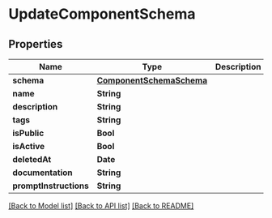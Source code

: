 # UpdateComponentSchema

## Properties
Name | Type | Description | Notes
------------ | ------------- | ------------- | -------------
**schema** | [**ComponentSchemaSchema**](ComponentSchemaSchema.md) |  | [optional] 
**name** | **String** |  | [optional] 
**description** | **String** |  | [optional] 
**tags** | **String** |  | [optional] 
**isPublic** | **Bool** |  | [optional] 
**isActive** | **Bool** |  | [optional] 
**deletedAt** | **Date** |  | [optional] 
**documentation** | **String** |  | [optional] 
**promptInstructions** | **String** |  | [optional] 

[[Back to Model list]](../README.md#documentation-for-models) [[Back to API list]](../README.md#documentation-for-api-endpoints) [[Back to README]](../README.md)


